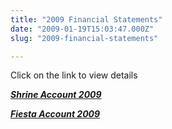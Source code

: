 ```yaml
---
title: "2009 Financial Statements"
date: "2009-01-19T15:03:47.000Z"
slug: "2009-financial-statements"

---
```


Click on the link to view details

_**[Shrine Account 2009](http://stonino.files.wordpress.com/2011/05/shrine_account_2009.pdf)**_

_**[Fiesta Account 2009](http://stonino.files.wordpress.com/2011/05/fiesta_account_2009.pdf)**_